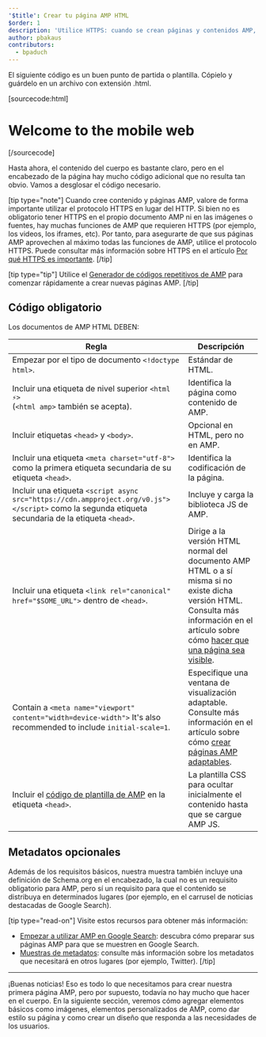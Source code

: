 ```yaml
---
'$title': Crear tu página AMP HTML
$order: 1
description: 'Utilice HTTPS: cuando se crean páginas y contenidos AMP, debe considerar seriamente el uso del protocolo HTTPS (vs. HTTP). Aunque, HTTPS no es necesario para el documento AMP en sí o ...'
author: pbakaus
contributors:
  - bpaduch
---
```


El siguiente código es un buen punto de partida o plantilla. Cópielo y guárdelo en un archivo con extensión .html.

[sourcecode:html]

<!doctype html>
<html amp lang="en">
  <head>
    <meta charset="utf-8">
    <script async src="https://cdn.ampproject.org/v0.js"></script>
    <title>Hello, AMPs</title>
    <link rel="canonical" href="{{doc.url}}">
    <meta name="viewport" content="width=device-width">
    <script type="application/ld+json">
      {
        "@context": "http://schema.org",
        "@type": "NewsArticle",
        "headline": "Open-source framework for publishing content",
        "datePublished": "2015-10-07T12:02:41Z",
        "image": [
          "logo.jpg"
        ]
      }
    </script>
    <style amp-boilerplate>body{-webkit-animation:-amp-start 8s steps(1,end) 0s 1 normal both;-moz-animation:-amp-start 8s steps(1,end) 0s 1 normal both;-ms-animation:-amp-start 8s steps(1,end) 0s 1 normal both;animation:-amp-start 8s steps(1,end) 0s 1 normal both}@-webkit-keyframes -amp-start{from{visibility:hidden}to{visibility:visible}}@-moz-keyframes -amp-start{from{visibility:hidden}to{visibility:visible}}@-ms-keyframes -amp-start{from{visibility:hidden}to{visibility:visible}}@-o-keyframes -amp-start{from{visibility:hidden}to{visibility:visible}}@keyframes -amp-start{from{visibility:hidden}to{visibility:visible}}</style><noscript><style amp-boilerplate>body{-webkit-animation:none;-moz-animation:none;-ms-animation:none;animation:none}</style></noscript>
  </head>
  <body>
    <h1>Welcome to the mobile web</h1>
  </body>
</html>
[/sourcecode]

Hasta ahora, el contenido del cuerpo es bastante claro, pero en el encabezado de la página hay mucho código adicional que no resulta tan obvio. Vamos a desglosar el código necesario.

[tip type="note"] Cuando cree contenido y páginas AMP, valore de forma importante utilizar el protocolo HTTPS en lugar del HTTP. Si bien no es obligatorio tener HTTPS en el propio documento AMP ni en las imágenes o fuentes, hay muchas funciones de AMP que requieren HTTPS (por ejemplo, los videos, los iframes, etc). Por tanto, para asegurarte de que sus páginas AMP aprovechen al máximo todas las funciones de AMP, utilice el protocolo HTTPS. Puede consultar más información sobre HTTPS en el artículo [Por qué HTTPS es importante](https://developers.google.com/web/fundamentals/security/encrypt-in-transit/why-https). [/tip]

[tip type="tip"] Utilice el [Generador de códigos repetitivos de AMP](/boilerplate) para comenzar rápidamente a crear nuevas páginas AMP. [/tip]

## Código obligatorio

Los documentos de AMP HTML DEBEN:

| Regla                                                                                                                                              | Descripción                                                                                                                                                                                                                                                               |
| -------------------------------------------------------------------------------------------------------------------------------------------------- | ------------------------------------------------------------------------------------------------------------------------------------------------------------------------------------------------------------------------------------------------------------------------- |
| Empezar por el tipo de documento `<!doctype html>`.                                                                                                | Estándar de HTML.                                                                                                                                                                                                                                                         |
| Incluir una etiqueta de nivel superior `<html ⚡>` <br>(`<html amp>` también se acepta).                                                           | Identifica la página como contenido de AMP.                                                                                                                                                                                                                               |
| Incluir etiquetas `<head>` y `<body>`.                                                                                                             | Opcional en HTML, pero no en AMP.                                                                                                                                                                                                                                         |
| Incluir una etiqueta `<meta charset="utf-8">` como la primera etiqueta secundaria de su etiqueta `<head>`.                                         | Identifica la codificación de la página.                                                                                                                                                                                                                                  |
| Incluir una etiqueta `<script async src="https://cdn.ampproject.org/v0.js"></script>` como la segunda etiqueta secundaria de la etiqueta `<head>`. | Incluye y carga la biblioteca JS de AMP.                                                                                                                                                                                                                                  |
| Incluir una etiqueta `<link rel="canonical" href="$SOME_URL">` dentro de `<head>`.                                                                 | Dirige a la versión HTML normal del documento AMP HTML o a sí misma si no existe dicha versión HTML. Consulta más información en el artículo sobre cómo [hacer que una página sea visible](../../../../documentation/guides-and-tutorials/optimize-measure/discovery.md). |
| Contain a `<meta name="viewport" content="width=device-width">` It's also recommended to include `initial-scale=1`.                                 | Especifique una ventana de visualización adaptable. Consulte más información en el artículo sobre cómo [crear páginas AMP adaptables](../../../../documentation/guides-and-tutorials/develop/style_and_layout/responsive_design.md).                                      |
| Incluir el [código de plantilla de AMP](../../../../documentation/guides-and-tutorials/learn/spec/amp-boilerplate.md) en la etiqueta `<head>`.     | La plantilla CSS para ocultar inicialmente el contenido hasta que se cargue AMP JS.                                                                                                                                                                                       |

## Metadatos opcionales

Además de los requisitos básicos, nuestra muestra también incluye una definición de Schema.org en el encabezado, la cual no es un requisito obligatorio para AMP, pero sí un requisito para que el contenido se distribuya en determinados lugares (por ejemplo, en el carrusel de noticias destacadas de Google Search).

[tip type="read-on"] Visite estos recursos para obtener más información:

- [Empezar a utilizar AMP en Google Search](https://developers.google.com/amp/docs): descubra cómo preparar sus páginas AMP para que se muestren en Google Search.
- [Muestras de metadatos](https://github.com/ampproject/amphtml/tree/main/examples/metadata-examples): consulte más información sobre los metadatos que necesitará en otros lugares (por ejemplo, Twitter). [/tip]

<hr>

¡Buenas noticias! Eso es todo lo que necesitamos para crear nuestra primera página AMP, pero por supuesto, todavía no hay mucho que hacer en el cuerpo. En la siguiente sección, veremos cómo agregar elementos básicos como imágenes, elementos personalizados de AMP, como dar estilo su página y como crear un diseño que responda a las necesidades de los usuarios.
